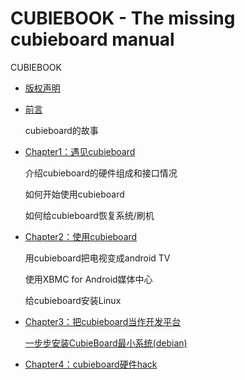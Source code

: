 CUBIEBOOK - The missing cubieboard manual
=========================================

CUBIEBOOK

* [版权声明](copyright.md)

* [前言](chapter0/README.md)

	cubieboard的故事

* [Chapter1：遇见cubieboard](chapter1/README.md)

	介绍cubieboard的硬件组成和接口情况

	如何开始使用cubieboard

	如何给cubieboard恢复系统/刷机

* [Chapter2：使用cubieboard](chapter2/README.md)

	用cubieboard把电视变成android TV

	使用XBMC for Android媒体中心

	给cubieboard安装Linux
	
	

* [Chapter3：把cubieboard当作开发平台](chapter3/README.md)
	
	[一步步安装CubieBoard最小系统(debian)](chapter3/debian.md)

* [Chapter4：cubieboard硬件hack](chapter3/README.md)

